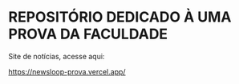 # REPOSITÓRIO DEDICADO À UMA PROVA DA FACULDADE

Site de notícias, acesse aqui:

https://newsloop-prova.vercel.app/
